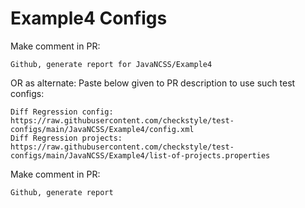# Example4 Configs
Make comment in PR:
```
Github, generate report for JavaNCSS/Example4
```
OR as alternate:
Paste below given to PR description to use such test configs:
```
Diff Regression config: https://raw.githubusercontent.com/checkstyle/test-configs/main/JavaNCSS/Example4/config.xml
Diff Regression projects: https://raw.githubusercontent.com/checkstyle/test-configs/main/JavaNCSS/Example4/list-of-projects.properties
```
Make comment in PR:
```
Github, generate report
```
